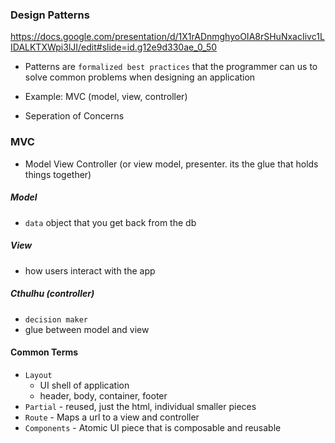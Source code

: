 ### Design Patterns
https://docs.google.com/presentation/d/1X1rADnmghyoOIA8rSHuNxacIivc1LIDALKTXWpi3lJI/edit#slide=id.g12e9d330ae_0_50

  - Patterns are `formalized best practices` that the programmer can us to solve common problems when designing an application

  - Example: MVC (model, view, controller)

  - Seperation of Concerns

### MVC

  - Model View Controller (or view model, presenter. its the glue that holds things together)

##### Model
  - `data` object that you get back from the db

##### View
  - how users interact with the app

##### Cthulhu (controller)
  - `decision maker`
  - glue between model and view

#### Common Terms
- `Layout`
  - UI shell of application
  - header, body, container, footer
- `Partial` - reused, just the html, individual smaller pieces
- `Route` - Maps a url to a view and controller
- `Components` - Atomic UI piece that is composable and reusable
